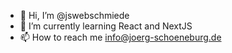 - 👋 Hi, I’m @jswebschmiede
- 🌱 I’m currently learning React and NextJS
- 📫 How to reach me info@joerg-schoeneburg.de

<!---
jswebschmiede/jswebschmiede is a ✨ special ✨ repository because its `README.md` (this file) appears on your GitHub profile.
You can click the Preview link to take a look at your changes.
--->
